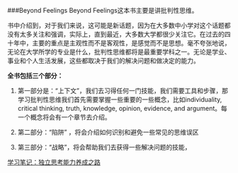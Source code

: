 ###Beyond Feelings
Beyond Feelings这本书主要是讲批判性思维。

书中介绍到，对于我们来说，这可能是新话题，因为在大多数中小学对这个话题都没有太多关注和强调，实际上，直到最近，大多数大学都很少关注它。在过去的四十年中，主要的重点是主观性而不是客观性，是感觉而不是思想。毫不夸张地说，无论在大学所学的专业是什么，批判性思维都将是最重要学科之一。无论是学业、事业和个人生活发展，这些都取决于我们的解决问题和做决定的能力。

**全书包括三个部分：**

1. 第一部分是：“上下文”，我们去习得任何一门技能，我们需要工具和步骤，那学习批判性思维我们首先需要掌握一些重要的一些概念，比如individuality, critical thinking, truth, knowledge, opinion, evidence, and argument。每一个概念将会有一个章节去介绍。

2. 第二部分：“陷阱” ，将会介绍如何识别和避免一些常见的思维误区

3. 第三部分：“战略”，将会帮助我们去获得一些解决问题的技能，


[学习笔记：独立思考能力养成之路 ](https://mp.weixin.qq.com/s/ggoZ1s8-ObWIpt89m0TIeQ)